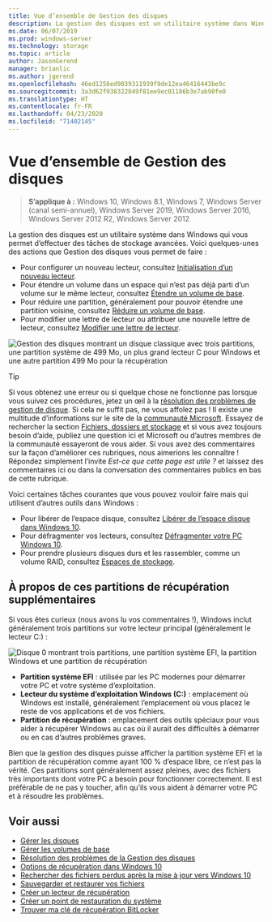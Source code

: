 ```yaml
---
title: Vue d’ensemble de Gestion des disques
description: La gestion des disques est un utilitaire système dans Windows qui vous permet d’effectuer des tâches de stockage avancées, comme l’initialisation d’un nouveau lecteur, l’extension des volumes, la réduction des partitions et la modification des lettres de lecteur.
ms.date: 06/07/2019
ms.prod: windows-server
ms.technology: storage
ms.topic: article
author: JasonGerend
manager: brianlic
ms.author: jgerend
ms.openlocfilehash: 46ed1256ed9039311939f9de12ea46416443be9c
ms.sourcegitcommit: 3a3d62f938322849f81ee9ec01186b3e7ab90fe0
ms.translationtype: HT
ms.contentlocale: fr-FR
ms.lasthandoff: 04/23/2020
ms.locfileid: "71402145"
---
```

# <a name="overview-of-disk-management"></a>Vue d’ensemble de Gestion des disques

> **S’applique à :** Windows 10, Windows 8.1, Windows 7, Windows Server (canal semi-annuel), Windows Server 2019, Windows Server 2016, Windows Server 2012 R2, Windows Server 2012

La gestion des disques est un utilitaire système dans Windows qui vous permet d’effectuer des tâches de stockage avancées. Voici quelques-unes des actions que Gestion des disques vous permet de faire :

- Pour configurer un nouveau lecteur, consultez [Initialisation d’un nouveau lecteur](initialize-new-disks.md).
- Pour étendre un volume dans un espace qui n’est pas déjà parti d’un volume sur le même lecteur, consultez [Étendre un volume de base](extend-a-basic-volume.md).
- Pour réduire une partition, généralement pour pouvoir étendre une partition voisine, consultez [Réduire un volume de base](shrink-a-basic-volume.md).
- Pour modifier une lettre de lecteur ou attribuer une nouvelle lettre de lecteur, consultez [Modifier une lettre de lecteur](change-a-drive-letter.md).

![Gestion des disques montrant un disque classique avec trois partitions, une partition système de 499 Mo, un plus grand lecteur C pour Windows et une autre partition 499 Mo pour la récupération](media/disk-management.png)

> [!TIP]
>  Si vous obtenez une erreur ou si quelque chose ne fonctionne pas lorsque vous suivez ces procédures, jetez un œil à la [résolution des problèmes de gestion de disque](troubleshooting-disk-management.md). Si cela ne suffit pas, ne vous affolez pas ! Il existe une multitude d’informations sur le site de la [communauté Microsoft](https://answers.microsoft.com/en-us/windows). Essayez de rechercher la section [Fichiers, dossiers et stockage](https://answers.microsoft.com/en-us/windows/forum/windows_10-files?sort=lastreplydate&dir=desc&tab=All&status=all&mod=&modAge=&advFil=&postedAfter=&postedBefore=&threadType=all&isFilterExpanded=true&tm=1514405359639) et si vous avez toujours besoin d’aide, publiez une question ici et Microsoft ou d’autres membres de la communauté essayeront de vous aider. Si vous avez des commentaires sur la façon d’améliorer ces rubriques, nous aimerions les connaître ! Répondez simplement l’invite *Est-ce que cette page est utile ?* et laissez des commentaires ici ou dans la conversation des commentaires publics en bas de cette rubrique.

Voici certaines tâches courantes que vous pouvez vouloir faire mais qui utilisent d’autres outils dans Windows :

- Pour libérer de l’espace disque, consultez [Libérer de l’espace disque dans Windows 10](https://support.microsoft.com/help/12425/windows-10-free-up-drive-space).
- Pour défragmenter vos lecteurs, consultez [Défragmenter votre PC Windows 10](https://support.microsoft.com/help/4026701/windows-defragment-your-windows-10-pc).
- Pour prendre plusieurs disques durs et les rassembler, comme un volume RAID, consultez [Espaces de stockage](https://support.microsoft.com/help/12438/windows-10-storage-spaces).

## <a name="about-those-extra-recovery-partitions"></a>À propos de ces partitions de récupération supplémentaires

Si vous êtes curieux (nous avons lu vos commentaires !), Windows inclut généralement trois partitions sur votre lecteur principal (généralement le lecteur C:\) :

![Disque 0 montrant trois partitions, une partition système EFI, la partition Windows et une partition de récupération](media/windows-partitions.png)

- **Partition système EFI** : utilisée par les PC modernes pour démarrer votre PC et votre système d’exploitation.
- **Lecteur du système d’exploitation Windows (C:)** : emplacement où Windows est installé, généralement l’emplacement où vous placez le reste de vos applications et de vos fichiers.
- **Partition de récupération** : emplacement des outils spéciaux pour vous aider à récupérer Windows au cas où il aurait des difficultés à démarrer ou en cas d’autres problèmes graves.

Bien que la gestion des disques puisse afficher la partition système EFI et la partition de récupération comme ayant 100 % d’espace libre, ce n’est pas la vérité. Ces partitions sont généralement assez pleines, avec des fichiers très importants dont votre PC a besoin pour fonctionner correctement. Il est préférable de ne pas y toucher, afin qu’ils vous aident à démarrer votre PC et à résoudre les problèmes.

## <a name="see-also"></a>Voir aussi

- [Gérer les disques](manage-disks.md)
- [Gérer les volumes de base](manage-basic-volumes.md)
- [Résolution des problèmes de la Gestion des disques](troubleshooting-disk-management.md)
- [Options de récupération dans Windows 10](https://support.microsoft.com/help/12415/windows-10-recovery-options)
- [Rechercher des fichiers perdus après la mise à jour vers Windows 10](https://support.microsoft.com/help/12386/windows-10-find-lost-files-after-update)
- [Sauvegarder et restaurer vos fichiers](https://support.microsoft.com/help/17143/windows-10-back-up-your-files)
- [Créer un lecteur de récupération](https://support.microsoft.com/help/4026852/windows-create-a-recovery-drive)
- [Créer un point de restauration du système](https://support.microsoft.com/help/4027538/windows-create-a-system-restore-point)
- [Trouver ma clé de récupération BitLocker](https://support.microsoft.com/help/4026181/windows-find-my-bitlocker-recovery-key)
